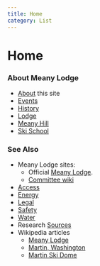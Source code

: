 ```yaml
---
title: Home
category: List
---
```

# Home
### About Meany Lodge

- [About](About) this site
- [Events](/Event)
- [History](History)
- [Lodge](/Lodge)
- [Meany Hill](Meany-Hill)
- [Ski School](Ski-School)


### See Also

- Meany Lodge sites:
    - Official [Meany Lodge](https://www.mountaineers.org/locations-lodges/meany-lodge/).
    - [Committee wiki](https://github.com/MeanyLodge/Committee/wiki)
- [Access](Access)
- [Energy](Energy)
- [Legal](/Legal)
- [Safety](Safety)
- [Water](Water)
- Research [Sources](Sources)
- Wikipedia articles
    - [Meany Lodge](https://en.wikipedia.org/wiki/Meany_Lodge)
    - [Martin, Washington](https://en.wikipedia.org/wiki/Martin,_Washington)
    - [Martin Ski Dome](https://en.wikipedia.org/wiki/Martin_Ski_Dome)
